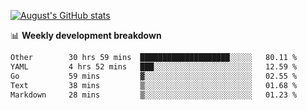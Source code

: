 
[![August's GitHub stats](https://github-readme-stats.vercel.app/api?username=zou-weidong&show_icons=true&theme=radical)](https://github.com/zou-weidong)


📊 **Weekly development breakdown**
<!--START_SECTION:waka-->

```txt
Other        30 hrs 59 mins  ████████████████████░░░░░   80.11 %
YAML         4 hrs 52 mins   ███░░░░░░░░░░░░░░░░░░░░░░   12.59 %
Go           59 mins         ▓░░░░░░░░░░░░░░░░░░░░░░░░   02.55 %
Text         38 mins         ▒░░░░░░░░░░░░░░░░░░░░░░░░   01.68 %
Markdown     28 mins         ▒░░░░░░░░░░░░░░░░░░░░░░░░   01.23 %
```

<!--END_SECTION:waka-->
